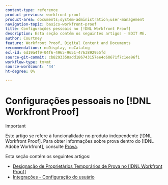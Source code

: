 ```yaml
---
content-type: reference
product-previous: workfront-proof
product-area: documents;system-administration;user-management
navigation-topic: basics-workfront-proof
title: Configurações pessoais no [!DNL Workfront Proof]
description: Esta seção contém os seguintes artigos - EDIT ME.
author: Courtney
feature: Workfront Proof, Digital Content and Documents
recommendations: noDisplay, noCatalog
exl-id: 6d19a4f9-04f6-4965-9651-4763892955fd
source-git-commit: cb8293350add186743157ee4c60671f7c1ee96f1
workflow-type: tm+mt
source-wordcount: '44'
ht-degree: 0%

---
```


# Configurações pessoais no [!DNL Workfront Proof]

>[!IMPORTANT]
>
>Este artigo se refere à funcionalidade no produto independente [!DNL Workfront Proof]. Para obter informações sobre prova dentro do [!DNL Adobe Workfront], consulte [Prova](../../../review-and-approve-work/proofing/proofing.md).

Esta seção contém os seguintes artigos:

* [Designação de Proprietários Temporários de Prova no [!DNL Workfront Proof]](../../../workfront-proof/wp-getstarted/personal-settings/designate-temp-proof-owners.md)
* [Integrações - Configuração do usuário](../../../workfront-proof/wp-getstarted/personal-settings/integrations-user-setup.md)
